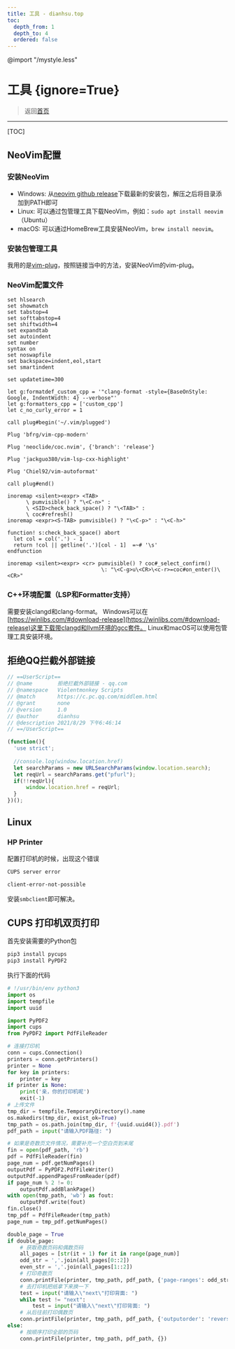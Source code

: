 ```yaml
---
title: 工具 - dianhsu.top
toc:
  depth_from: 1
  depth_to: 4
  ordered: false
---
```

@import "/mystyle.less"

# 工具 {ignore=True}
> 返回[首页](../index.html)

---------------------------

[TOC]

## NeoVim配置

### 安装NeoVim
- Windows: 从[neovim github release](https://github.com/neovim/neovim/releases/)下载最新的安装包，解压之后将目录添加到PATH即可
- Linux: 可以通过包管理工具下载NeoVim，例如：`sudo apt install neovim`（Ubuntu）
- macOS: 可以通过HomeBrew工具安装NeoVim，`brew install neovim`。
### 安装包管理工具
我用的是[vim-plug](https://github.com/junegunn/vim-plug)，按照链接当中的方法，安装NeoVim的vim-plug。

### NeoVim配置文件

```vim
set hlsearch
set showmatch
set tabstop=4
set softtabstop=4
set shiftwidth=4
set expandtab
set autoindent
set number
syntax on
set noswapfile
set backspace=indent,eol,start
set smartindent

set updatetime=300

let g:formatdef_custom_cpp = '"clang-format -style={BaseOnStyle: Google, IndentWidth: 4} --verbose"'
let g:formatters_cpp = ['custom_cpp']
let c_no_curly_error = 1

call plug#begin('~/.vim/plugged')

Plug 'bfrg/vim-cpp-modern'

Plug 'neoclide/coc.nvim', {'branch': 'release'}

Plug 'jackguo380/vim-lsp-cxx-highlight'

Plug 'Chiel92/vim-autoformat'

call plug#end()

inoremap <silent><expr> <TAB>
      \ pumvisible() ? "\<C-n>" :
      \ <SID>check_back_space() ? "\<TAB>" :
      \ coc#refresh()
inoremap <expr><S-TAB> pumvisible() ? "\<C-p>" : "\<C-h>"

function! s:check_back_space() abort
  let col = col('.') - 1
  return !col || getline('.')[col - 1]  =~# '\s'
endfunction

inoremap <silent><expr> <cr> pumvisible() ? coc#_select_confirm()
                              \: "\<C-g>u\<CR>\<c-r>=coc#on_enter()\<CR>"
```

### C++环境配置（LSP和Formatter支持）
需要安装clangd和clang-format。
Windows可以在[https://winlibs.com/#download-release](https://winlibs.com/#download-release)这里下载带clangd和llvm环境的gcc套件。
Linux和macOS可以使用包管理工具安装环境。

## 拒绝QQ拦截外部链接

```javascript
// ==UserScript==
// @name        拒绝拦截外部链接 - qq.com
// @namespace   Violentmonkey Scripts
// @match       https://c.pc.qq.com/middlem.html
// @grant       none
// @version     1.0
// @author      dianhsu
// @description 2021/8/29 下午6:46:14
// ==/UserScript==

(function(){
  'use strict';
  
  //console.log(window.location.href)
  let searchParams = new URLSearchParams(window.location.search);
  let reqUrl = searchParams.get("pfurl");
  if(!!reqUrl){
      window.location.href = reqUrl;
  }
})();
```

## Linux

### HP Printer
配置打印机的时候，出现这个错误

```bash
CUPS server error

client-error-not-possible
```

安装`smbclient`即可解决。

## CUPS 打印机双页打印
首先安装需要的Python包
```bash
pip3 install pycups
pip3 install PyPDF2
```
执行下面的代码
```python
# !/usr/bin/env python3
import os
import tempfile
import uuid

import PyPDF2
import cups
from PyPDF2 import PdfFileReader

# 连接打印机
conn = cups.Connection()
printers = conn.getPrinters()
printer = None
for key in printers:
    printer = key
if printer is None:
    print('亲，你的打印机呢')
    exit(-1)
# 上传文件
tmp_dir = tempfile.TemporaryDirectory().name
os.makedirs(tmp_dir, exist_ok=True)
tmp_path = os.path.join(tmp_dir, f'{uuid.uuid4()}.pdf')
pdf_path = input("请输入PDF路径: ")

# 如果是奇数页文件情况，需要补充一个空白页到末尾
fin = open(pdf_path, 'rb')
pdf = PdfFileReader(fin)
page_num = pdf.getNumPages()
outputPdf = PyPDF2.PdfFileWriter()
outputPdf.appendPagesFromReader(pdf)
if page_num % 2 != 0:
    outputPdf.addBlankPage()
with open(tmp_path, 'wb') as fout:
    outputPdf.write(fout)
fin.close()
tmp_pdf = PdfFileReader(tmp_path)
page_num = tmp_pdf.getNumPages()

double_page = True
if double_page:
    # 获取奇数页码和偶数页码
    all_pages = [str(it + 1) for it in range(page_num)]
    odd_str = ','.join(all_pages[0::2])
    even_str = ','.join(all_pages[1::2])
    # 打印奇数页
    conn.printFile(printer, tmp_path, pdf_path, {'page-ranges': odd_str})
    # 去打印机把纸拿下来换一下
    test = input("请输入\"next\"打印背面: ")
    while test != "next":
        test = input("请输入\"next\"打印背面: ")
    # 从后往前打印偶数页
    conn.printFile(printer, tmp_path, pdf_path, {'outputorder': 'reverse', 'page-ranges': even_str})
else:
    # 按顺序打印全部的页码
    conn.printFile(printer, tmp_path, pdf_path, {})

```

